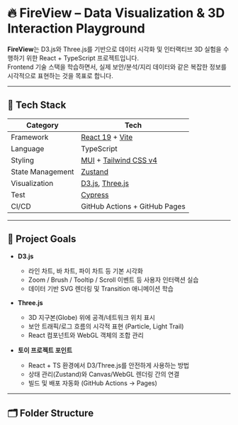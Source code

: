 # 🔥 FireView – Data Visualization & 3D Interaction Playground

**FireView**는 D3.js와 Three.js를 기반으로 데이터 시각화 및 인터랙티브 3D 실험을 수행하기 위한 React + TypeScript 프로젝트입니다.  
Frontend 기술 스택을 학습하면서, 실제 보안/분석/지리 데이터와 같은 복잡한 정보를 시각적으로 표현하는 것을 목표로 합니다.

---

## 🚀 Tech Stack

| Category | Tech |
|-----------|------|
| Framework | [React 19](https://react.dev/) + [Vite](https://vite.dev/) |
| Language | TypeScript |
| Styling | [MUI](https://mui.com/) + [Tailwind CSS v4](https://tailwindcss.com/docs) |
| State Management | [Zustand](https://github.com/pmndrs/zustand) |
| Visualization | [D3.js](https://d3js.org/), [Three.js](https://threejs.org/) |
| Test | [Cypress](https://www.cypress.io/) |
| CI/CD | GitHub Actions + GitHub Pages |

---

## 🧩 Project Goals

- **D3.js**
  - 라인 차트, 바 차트, 파이 차트 등 기본 시각화
  - Zoom / Brush / Tooltip / Scroll 이벤트 등 사용자 인터랙션 실습
  - 데이터 기반 SVG 렌더링 및 Transition 애니메이션 학습

- **Three.js**
  - 3D 지구본(Globe) 위에 공격/네트워크 위치 표시
  - 보안 트래픽/로그 흐름의 시각적 표현 (Particle, Light Trail)
  - React 컴포넌트와 WebGL 객체의 조합 관리

- **토이 프로젝트 포인트**
  - React + TS 환경에서 D3/Three.js를 안전하게 사용하는 방법
  - 상태 관리(Zustand)와 Canvas/WebGL 렌더링 간의 연결
  - 빌드 및 배포 자동화 (GitHub Actions → Pages)

---

## 🗂 Folder Structure

